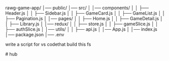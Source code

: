 rawg-game-app/
│── public/
│── src/
│   │── components/
│   │   ├── Header.js
│   │   ├── Sidebar.js
│   │   ├── GameCard.js
│   │   ├── GameList.js
│   │   ├── Pagination.js
│   │── pages/
│   │   ├── Home.js
│   │   ├── GameDetail.js
│   │   ├── Library.js
│   │── redux/
│   │   ├── store.js
│   │   ├── gameSlice.js
│   │   ├── authSlice.js
│   │── utils/
│   │   ├── api.js
│   │── App.js
│   │── index.js
│── package.json
│── .env

write a script for vs codethat build this fs

#   h u b  
 